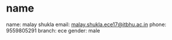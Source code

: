 # name
name: malay shukla
email: malay.shukla.ece17@itbhu.ac.in
phone: 9559805291
branch: ece
gender: male
